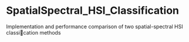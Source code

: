 # SpatialSpectral_HSI_Classification
 Implementation and performance comparison of two spatial-spectral HSI classication methods
